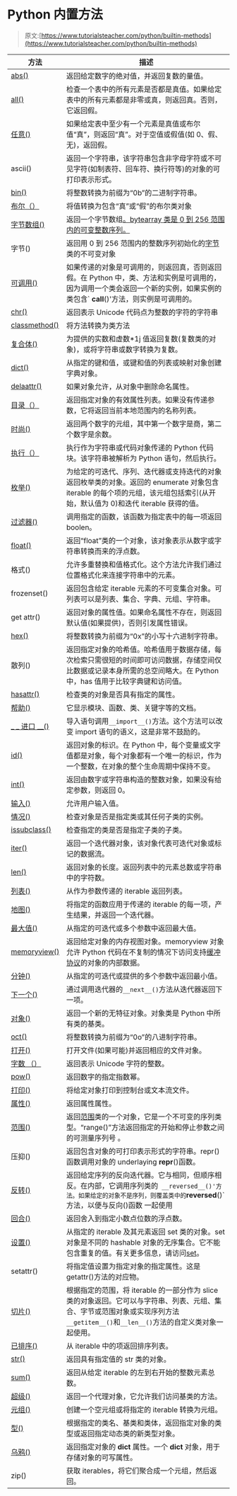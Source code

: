# Python 内置方法

> 原文:[https://www.tutorialsteacher.com/python/builtin-methods](https://www.tutorialsteacher.com/python/builtin-methods)

| 方法 | 描述 |
| --- | --- |
| [abs()](/python/abs-method) | 返回给定数字的绝对值，并返回复数的量值。 |
| [all()](/python/all-method) | 检查一个表中的所有元素是否都是真值。如果给定表中的所有元素都是非零或真，则返回真。否则，它返回假。 |
| [任意()](/python/any-method) | 如果给定表中至少有一个元素是真值或布尔值“真”，则返回“真”。对于空值或假值(如 0、假、无)，返回假。 |
| ascii() | 返回一个字符串，该字符串包含非字母字符或不可见字符(如制表符、回车符、换行符等)的对象的可打印表示形式。 |
| [bin()](/python/join-method) | 将整数转换为前缀为“0b”的二进制字符串。 |
| [布尔（）](/python/bool-method) | 将值转换为包含“真”或“假”的布尔类对象 |
| [字节数组()](/python/bytearray-method) | 返回一个字节数组[。bytearray 类是 0 到 256 范围内的可变整数序列。](https://docs.python.org/3/library/stdtypes.html#bytearray) |
| 字节() | 返回用 0 到 256 范围内的整数序列初始化的[字节](https://docs.python.org/3/library/stdtypes.html#bytes)类的不可变对象 |
| [可调用()](/python/callable-method) | 如果传递的对象是可调用的，则返回真，否则返回假。在 Python 中，类、方法和实例是可调用的，因为调用一个类会返回一个新的实例，如果实例的类包含` __call__()'方法，则实例是可调用的。 |
| [chr()](/python/chr-method) | 返回表示 Unicode 代码点为整数的字符的字符串 |
| [classmethod()](/python/classmethod-method) | 将方法转换为类方法 |
| [复合体()](/python/complex-method) | 为提供的实数和虚数*1j 值返回复数(复数类的对象)，或将字符串或数字转换为复数。 |
| [dict()](/python/dict-method) | 从指定的键和值，或键和值的列表或映射对象创建字典对象。 |
| [delaattr()](/python/delattr-method) | 如果对象允许，从对象中删除命名属性。 |
| [目录（）](/python/dir-method) | 返回指定对象的有效属性列表。如果没有传递参数，它将返回当前本地范围内的名称列表。 |
| [时尚()](/python/divmod-method) | 返回两个数字的元组，其中第一个数字是商，第二个数字是余数。 |
| [执行（）](/python/exec-method) | 执行作为字符串或代码对象传递的 Python 代码块。该字符串被解析为 Python 语句，然后执行。 |
| [枚举()](/python/enumerate-method) | 为给定的可迭代、序列、迭代器或支持迭代的对象返回枚举类的对象。返回的 enumerate 对象包含 iterable 的每个项的元组，该元组包括索引(从开始，默认值为 0)和迭代 iterable 获得的值。 |
| [过滤器()](/python/python-filter) | 调用指定的函数，该函数为指定表中的每一项返回 boolen。 |
| [float()](/python/float-method) | 返回“float”类的一个对象，该对象表示从数字或字符串转换而来的浮点数。 |
| 格式() | 允许多重替换和值格式化。这个方法允许我们通过位置格式化来连接字符串中的元素。 |
| frozenset() | 返回包含给定 iterable 元素的不可变集合对象。可列表可以是列表、集合、字典、元组、字符串。 |
| get attr() | 返回对象的属性值。如果命名属性不存在，则返回默认值(如果提供)，否则引发属性错误。 |
| [hex()](/python/hex-method) | 将整数转换为前缀为“0x”的小写十六进制字符串。 |
| 散列() | 返回指定对象的哈希值。哈希值用于数据存储，每次检索只需很短的时间即可访问数据，存储空间仅比数据或记录本身所需的总空间略大。在 Python 中，has 值用于比较字典键和访问值。 |
| [hasattr()](/python/hasattr-method) | 检查类的对象是否具有指定的属性。 |
| [帮助()](/python/help-method) | 它显示模块、函数、类、关键字等的文档。 |
| [_ _ 进口 __()](/python/import-method) | 导入语句调用`__import__()`方法。这个方法可以改变 import 语句的语义，这是非常不鼓励的。 |
| [id()](/python/id-method) | 返回对象的标识。在 Python 中，每个变量或文字值都是对象，每个对象都有一个唯一的标识，作为一个整数，在对象的整个生命周期中保持不变。 |
| [int()](/python/int-method) | 返回由数字或字符串构造的整数对象，如果没有给定参数，则返回 0。 |
| [输入()](/python/input-method) | 允许用户输入值。 |
| [情况()](/python/isinstance-method) | 检查对象是否是指定类或其任何子类的实例。 |
| [issubclass()](/python/issubclass-method) | 检查指定的类是否是指定子类的子类。 |
| [iter()](/python/iter-method) | 返回一个迭代器对象，该对象代表可迭代对象或标记的数据流。 |
| [len()](/python/len-method) | 返回对象的长度。返回列表中的元素总数或字符串中的字符数。 |
| [列表()](/python/list-method) | 从作为参数传递的 iterable 返回列表。 |
| [地图()](/python/python-map-function) | 将指定的函数应用于传递的 iterable 的每一项，产生结果，并返回一个迭代器。 |
| [最大值()](/python/max-method) | 从指定的可迭代或多个参数中返回最大值。 |
| [memoryview()](/python/memoryview-method) | 返回给定对象的内存视图对象。memoryview 对象允许 Python 代码在不复制的情况下访问支持[缓冲协议](https://docs.python.org/3/c-api/buffer.html#bufferobjects)的对象的内部数据。 |
| [分钟()](/python/min-method) | 从指定的可迭代或提供的多个参数中返回最小值。 |
| [下一个()](/python/next-method) | 通过调用迭代器的`__next__()`方法从迭代器返回下一项。 |
| [对象()](/python/object-method) | 返回一个新的无特征对象。对象类是 Python 中所有类的基类。 |
| [oct()](/python/oct-method) | 将整数转换为前缀为“0o”的八进制字符串。 |
| [打开()](/python/open-method) | 打开文件(如果可能)并返回相应的文件对象。 |
| [字数 （）](/python/ord-method) | 返回表示 Unicode 字符的整数。 |
| [pow()](/python/pow-method) | 返回数字的指定指数幂。 |
| [打印()](/python/print-method) | 将给定对象打印到控制台或文本流文件。 |
| [属性()](/python/property-method) | 返回属性属性。 |
| [范围()](/python/range-method) | 返回[范围](https://docs.python.org/3/library/stdtypes.html#range)类的一个对象，它是一个不可变的序列类型。“range()”方法返回指定的开始和停止参数之间的可测量序列号 。 |
| 压抑() | 返回包含对象的可打印表示形式的字符串。repr()函数调用对象的 underlaying __repr__()函数。 |
| [反转()](/python/reversed-method) | 返回给定序列的反向迭代器。它与相同，但顺序相反。在内部，它调用序列类的` __reversed__()'方法。如果给定的对象不是序列，则覆盖类中的`__reversed__()`方法，以便与反向()函数 一起使用 |
| [回合()](/python/round-method) | 返回舍入到指定小数点位数的浮点数。 |
| [设置()](/python/set-method) | 从指定的 iterable 及其元素返回 set 类的对象。set 对象是不同的 hashable 对象的无序集合。它不能包含重复的值。有关更多信息，请访问[set](“/python/set”)。 |
| setattr() | 将指定值设置为指定对象的指定属性。这是 getattr()方法的对应物。 |
| [切片()](/python/slice-method) | 根据指定的范围，将 iterable 的一部分作为 slice 类的对象返回。它可以与字符串、列表、元组、集合、字节或范围对象或实现序列方法`__getitem__()`和`__len__()`方法的自定义类对象一起使用。 |
| [已排序()](/python/sorted-method) | 从 iterable 中的项返回排序列表。 |
| [str()](/python/str-method) | 返回具有指定值的 str 类的对象。 |
| [sum()](/python/sum-method) | 返回从给定 iterable 的左到右开始的整数元素总数。 |
| [超级()](/python/super-method) | 返回一个代理对象，它允许我们访问基类的方法。 |
| [元组()](/python/tuple-method) | 创建一个空元组或将指定的 iterable 转换为元组。 |
| [型()](/python/type-method) | 根据指定的类名、基类和类体，返回指定对象的类型或返回指定动态类的新类型对象。 |
| [乌鸦()](/python/vars-method) | 返回指定对象的 __dict__ 属性。一个 __dict__ 对象，用于存储对象的可写属性。 |
| zip() | 获取 iterables，将它们聚合成一个元组，然后返回。 |